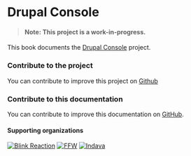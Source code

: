 # Drupal Console

> #### Note: This project is a work-in-progress.

This book documents the [Drupal Console](http://drupalconsole.com/) project.

### Contribute to the project

You can contribute to improve this project on [Github](https://github.com/hechoendrupal/DrupalConsole)

### Contribute to this documentation

You can contribute to improve this documentation on [GitHub](https://github.com/hechoendrupal/drupal-console-book).

#### Supporting organizations
[![Blink Reaction](https://www.drupal.org/files/blink-reaction-logo.png)](http://www.blinkreaction.com/)
[![FFW](https://ffwagency.com/assets/img/logo-blue.png)](https://ffwagency.com)
[![Indava](https://www.drupal.org/files/indava-logo.png)](http://www.indava.com/)
